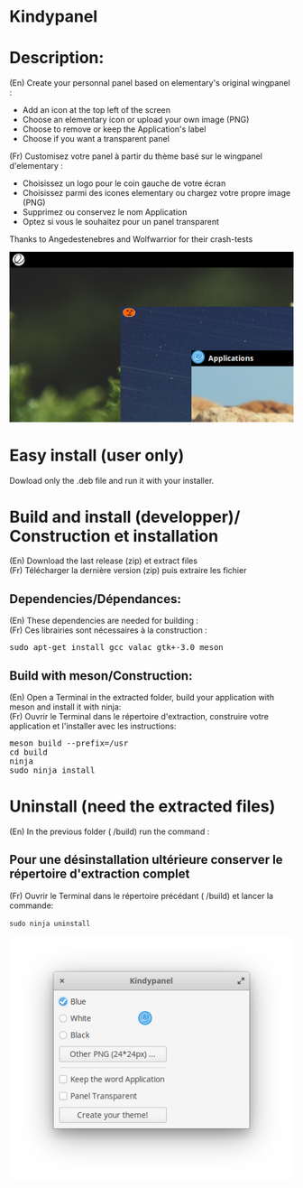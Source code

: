 # Kindypanel
<h1>Description:</h1>
(En) Create your personnal panel based on elementary's original wingpanel : <br/>
<ul>
<li>Add an icon at the top left of the screen</li>
<li>Choose an elementary icon or upload your own image (PNG)</li>
<li>Choose to remove or keep the Application's label</li> 
<li>Choose if you want a transparent panel</li>
</ul>

(Fr) Customisez votre panel à partir du thème basé sur le wingpanel d'elementary : <br/>
<ul>
<li>Choisissez un logo pour le coin gauche de votre écran</li>
<li>Choisissez parmi des icones elementary ou chargez votre propre image (PNG)</li>
<li>Supprimez ou conservez le nom Application</li> 
<li>Optez si vous le souhaitez pour un panel transparent</li>
</ul>

Thanks to Angedestenebres and Wolfwarrior for their crash-tests <br/>

<p align="center"><img src="screenshot.png"/> </p>

<h1>Easy install (user only)</h1>

Dowload only the .deb file and run it with your installer. 

<h1>Build and install (developper)/ Construction et installation</h1>

(En) Download the last release (zip) et extract files<br/>
(Fr) Télécharger la dernière version (zip) puis extraire les fichier<br/>

<h2>Dependencies/Dépendances:</h2>
(En) These dependencies are needed for building : <br/>
(Fr) Ces librairies sont nécessaires à la construction : <br/>
<pre>sudo apt-get install gcc valac gtk+-3.0 meson </pre/>

<h2>Build with meson/Construction:</h2>

(En) Open a Terminal in the extracted folder, build your application with meson and install it with ninja:<br/>
(Fr) Ouvrir le Terminal dans le répertoire d'extraction, construire votre application et l'installer avec les instructions:<br/>

<pre>meson build --prefix=/usr
cd build
ninja
sudo ninja install
</pre>

<h1>Uninstall (need the extracted files)</h1>
(En) In the previous folder ( /build) run the command :<br/>

<h2>Pour une désinstallation ultérieure conserver le répertoire d'extraction complet</h2>
(Fr) Ouvrir le Terminal dans le répertoire précédant ( /build) et lancer la commande:<br/>

<code>sudo ninja uninstall</code>

<p align="center"><img src="screenshot_en.png"/> </p>
